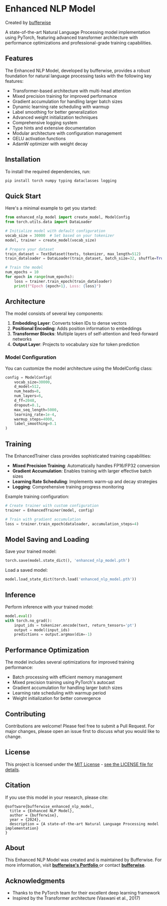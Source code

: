 # Enhanced NLP Model

Created by [bufferwise](https://bento.me/buffer)

A state-of-the-art Natural Language Processing model implementation using PyTorch, featuring advanced transformer architecture with performance optimizations and professional-grade training capabilities.

## Features

The Enhanced NLP Model, developed by bufferwise, provides a robust foundation for natural language processing tasks with the following key features:

- Transformer-based architecture with multi-head attention
- Mixed precision training for improved performance
- Gradient accumulation for handling larger batch sizes
- Dynamic learning rate scheduling with warmup
- Label smoothing for better generalization
- Advanced weight initialization techniques
- Comprehensive logging system
- Type hints and extensive documentation
- Modular architecture with configuration management
- GELU activation functions
- AdamW optimizer with weight decay

## Installation

To install the required dependencies, run:

```bash
pip install torch numpy typing dataclasses logging
```

## Quick Start

Here's a minimal example to get you started:

```python
from enhanced_nlp_model import create_model, ModelConfig
from torch.utils.data import DataLoader

# Initialize model with default configuration
vocab_size = 30000  # Set based on your tokenizer
model, trainer = create_model(vocab_size)

# Prepare your dataset
train_dataset = TextDataset(texts, tokenizer, max_length=512)
train_dataloader = DataLoader(train_dataset, batch_size=32, shuffle=True)

# Train the model
num_epochs = 10
for epoch in range(num_epochs):
    loss = trainer.train_epoch(train_dataloader)
    print(f"Epoch {epoch+1}, Loss: {loss}")
```

## Architecture

The model consists of several key components:

1. **Embedding Layer**: Converts token IDs to dense vectors
2. **Positional Encoding**: Adds position information to embeddings
3. **Transformer Blocks**: Multiple layers of self-attention and feed-forward networks
4. **Output Layer**: Projects to vocabulary size for token prediction

### Model Configuration

You can customize the model architecture using the ModelConfig class:

```python
config = ModelConfig(
    vocab_size=30000,
    d_model=512,
    num_heads=8,
    num_layers=6,
    d_ff=2048,
    dropout=0.1,
    max_seq_length=5000,
    learning_rate=1e-4,
    warmup_steps=4000,
    label_smoothing=0.1
)
```

## Training

The EnhancedTrainer class provides sophisticated training capabilities:

- **Mixed Precision Training**: Automatically handles FP16/FP32 conversion
- **Gradient Accumulation**: Enables training with larger effective batch sizes
- **Learning Rate Scheduling**: Implements warm-up and decay strategies
- **Logging**: Comprehensive training progress monitoring

Example training configuration:

```python
# Create trainer with custom configuration
trainer = EnhancedTrainer(model, config)

# Train with gradient accumulation
loss = trainer.train_epoch(dataloader, accumulation_steps=4)
```

## Model Saving and Loading

Save your trained model:

```python
torch.save(model.state_dict(), 'enhanced_nlp_model.pth')
```

Load a saved model:

```python
model.load_state_dict(torch.load('enhanced_nlp_model.pth'))
```

## Inference

Perform inference with your trained model:

```python
model.eval()
with torch.no_grad():
    input_ids = tokenizer.encode(text, return_tensors='pt')
    output = model(input_ids)
    predictions = output.argmax(dim=-1)
```

## Performance Optimization

The model includes several optimizations for improved training performance:

- Batch processing with efficient memory management
- Mixed precision training using PyTorch's autocast
- Gradient accumulation for handling larger batch sizes
- Learning rate scheduling with warmup period
- Weight initialization for better convergence

## Contributing

Contributions are welcome! Please feel free to submit a Pull Request. For major changes, please open an issue first to discuss what you would like to change.

## License

This project is licensed under the [MIT License](https://github.com/bufferwise/NLP-Model/blob/main/LICENSE) - [see the LICENSE file for details](https://github.com/bufferwise/NLP-Model/blob/main/LICENSE).

## Citation

If you use this model in your research, please cite:

```
@software{bufferwise_enhanced_nlp_model,
  title = {Enhanced NLP Model},
  author = {bufferwise},
  year = {2024},
  description = {A state-of-the-art Natural Language Processing model implementation}
}
```

## About

This Enhanced NLP Model was created and is maintained by Bufferwise. For more information, visit [**bufferwise's Portfolio** ](https://bento.me/buffer) or contact [**bufferwise**](buffergg@duck.com).

## Acknowledgments

- Thanks to the PyTorch team for their excellent deep learning framework
- Inspired by the Transformer architecture (Vaswani et al., 2017)
